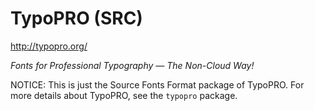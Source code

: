 
TypoPRO (SRC)
=============

http://typopro.org/

*Fonts for Professional Typography &mdash; The Non-Cloud Way!*

NOTICE: This is just the Source Fonts Format package of TypoPRO.
For more details about TypoPRO, see the `typopro` package.

